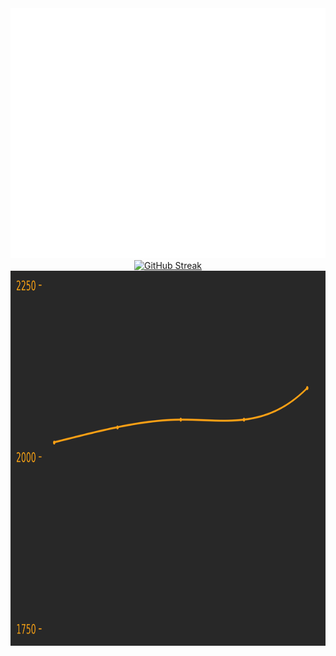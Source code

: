 <div align="center">
	<a href="https://github.com/adeshpande03/adeshpande03/blame/main/header.svg">
		<img src="header.svg" width="800" height="400" alt="Click to see the source">
	</a>
</div>

<div align="center">
	<a 
	href="https://github.com/adeshpande03/github-readme-streak-stats">
	<img src="https://github-readme-streak-stats-kappa-three.vercel.app?user=adeshpande03&theme=sea-dark&border_radius=10&card_width=800" 
		 alt="GitHub Streak" 
		 />
	</a>
</div>

<div align="center" style="border-radius: 10px;">
	<a href="https://github.com/adeshpande03/LeetCode-Points-Graph">
		<img src="points_graph.png" width="800" height="600" alt="LeetCode points graph for @impgriffin (me!)">
	</a>
</div>
